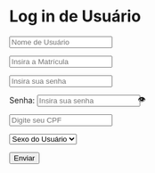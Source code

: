 <!DOCTYPE HTML>
<html lang="Pt-br"> 
    <head> 
	     <title>Banco de Dados de Usuário</title>
		     <meta charset="UTF-8"/>
	</head>
	    <body> 
		    <div>
			    <form name="Bancos de Dados" method="POST" action="Resposta-Banc-Dados.php">		
			        <h1>Log in de Usuário</b></h1>
		            <p><input type="text" name="nome" placeholder="Nome de Usuário" required="required"/>
			        <p><input type="text" name="Matrícula" placeholder="Insira a Matrícula" required="required"/>
			        <p><input type="password" name="senha" placeholder="Insira sua senha" required="required"/>
            <style>
                  .password-container {
            position: relative;
            width: 250px;
        }
           .show-password-icon {
            position: absolute;
            right: 5px;
            top: 50%;
            transform: translateY(-50%);
            cursor: pointer;
        }
    </style>
                         <div class="password-container">
        <label for="senha">Senha:</label>
        <input type="password" id="senha" name="senha" placeholder="Insira sua senha" required="required" />
        <span class="show-password-icon" onclick="togglePasswordVisibility()">👁️</span>
    </div>
    <script>
        function togglePasswordVisibility() {
            const senhaInput = document.getElementById("senha");
            senhaInput.type = (senhaInput.type === "password") ? "text" : "password";
        }
    </script>
                    <p><input type="text" name="CPF" placeholder="Digite seu CPF" required="required"/>
			        <p><select name="Sexo">
		   	        <option value="">Sexo do Usuário</option>
		            <option value="masculino">Masculino</option>
				    <option value="feminino">Feminino</option>
			      </select>
		          </p>
			     <p><input type="submit" value="Enviar" /></p>
			</div>
		</body>
</html>
